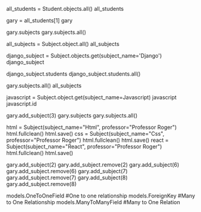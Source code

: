 all_students = Student.objects.all()
all_students

gary = all_students[1]
gary

gary.subjects
gary.subjects.all()

all_subjects = Subject.object.all()
all_subjects

django_subject = Subject.objects.get(subject_name='Django')
django_subject

django_subject.students
django_subject.students.all()

gary.subjects.all()
all_subjects

javascript = Subject.object.get(subject_name=Javascript)
javascript
javascript.id

gary.add_subject(3)
gary.subjects
gary.subjects.all()

html = Subject(subject_name="Html", professor="Professor Roger")
html.fullclean()
html.save()
css = Subject(subject_name="Css", professor="Professor Roger")
html.fullclean()
html.save()
react = Subject(subject_name="React", professor="Professor Roger")
html.fullclean()
html.save()

gary.add_subject(2)
gary.add_subject.remove(2)
gary.add_subject(6)
gary.add_subject.remove(6)
gary.add_subject(7)
gary.add_subject.remove(7)
gary.add_subject(8)
gary.add_subject.remove(8)


models.OneToOneField #One to one relationship
models.ForeignKey #Many to One Relationship
models.ManyToManyField #Many to One Relation